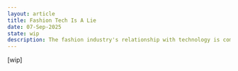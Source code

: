 ```yaml
---
layout: article
title: Fashion Tech Is A Lie
date: 07-Sep-2025
state: wip
description: The fashion industry's relationship with technology is complex and often misunderstood. Many claims about innovation are more marketing than reality.
---
```


[wip]